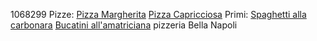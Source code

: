 1068299
Pizze:
	[Pizza Margherita](Pizza/margherita.md)
	[Pizza Capricciosa](Pizza/capricciosa.md)
Primi:
	[Spaghetti alla carbonara](Primi/Spaghetti_Carbonara.md)
	[Bucatini all'amatriciana](Primi/Bucatini_Amatriciana.md)
pizzeria Bella Napoli
